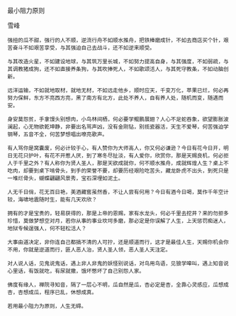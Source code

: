 最小阻力原则

雪峰


    强扭的瓜不甜，强行的人不顺，逆流行舟不如顺水推舟，把铁棒磨成针，不如去商店买个针，艰苦奋斗不如艰苦享受，与其强迫自己去战斗，还不如逆来顺受。

    与其改造火星，不如建设地球，与其筑万里长城，不如努力提高自身，与其强度，不如弱疏，与其调教猪成狗，还不如直接养条狗，与其吹捧死人，不如歌颂活人，与其死守教条，不如动脑创新。

    远洋运输，不如就地取材，就地无材，不如远走他乡，顺时应天，千变万化，苹果已烂，何必再努力保鲜，东方不亮西方亮，黑了南方有北方，此处不养人，自有养人处，随机而变，随遇而安。

    身安莫怨贫，手拿馒头别想肉，小鸟林间栖，何必要学鲲鹏展翅？人心不足蛇吞象，欲望膨胀波澜起，心无物欲乾坤静，非要出名骂声凶，没有金刚钻，别揽瓷器活，天生不爱琴，何苦强迫学钢琴，五音不全，何苦梦想唱出嘹亮歌声。

    有人骂你是窝囊废，何必计较于心，有人赞你为大师高人，你又何必谦逊？今日有花今日开，明日无花只护叶，有花不开惹人厌，到了寒冬尽扯淡，有人爱你，欣赏你，那是天赐良机，何必拒人于千里之外？有人称你为贤人圣人，那是天欲成就你，何不顺水推舟，成就辉煌人生？桌上不吃肉，却要到桌下啃骨头，到手的荣誉不要，却要历经艰险吃苦头，藏龙卧虎不出头，到死只是一堆烂骨头，蝴蝶翩翩风景秀，宝石深埋如泥土。

    人无千日俏，花无百日艳，美酒藏窖虽然香，不让人尝有何用？今日有酒今日喝，莫作千年空计较，海啸地震随时生，能有几天欢欣？

    拥有的才是宝贵的，轻易获得的，那是上帝的恩赐，家有水龙头，何必千里去挖井？来的勿拒多珍惜，莫做梦想空对月，若你从事的事业坎坷多磨，那必定是你误解了人生，上天惩罚痴迷人，地狱专候逞强人，何不轻松活人？

    大事由道决定，非你连自己都搞不清的人可拧，还是顺道而行，这才是最佳人生，天赐你机会你不用，你就是逆道而行，匪人恶人治，贤人圣人领，恶人圣人天注定。

    对人说人话，见鬼说鬼话，遇上非人非鬼的妖怪别说话，对鸟用鸟语，见狼学嗥叫，遇上知音说心里话，有饭就吃，有尿就撒，饿坏憋坏了自己别怨人家。

    佛度有缘人，禅院寻知音，隔了一层心不明，瓜自然是瓜，杏必定是杏，全靠心灵感应，瓜想成杏，杏想成瓜，程序已乱，休想成真。

    若用最小阻力为原则，人生无碍。



